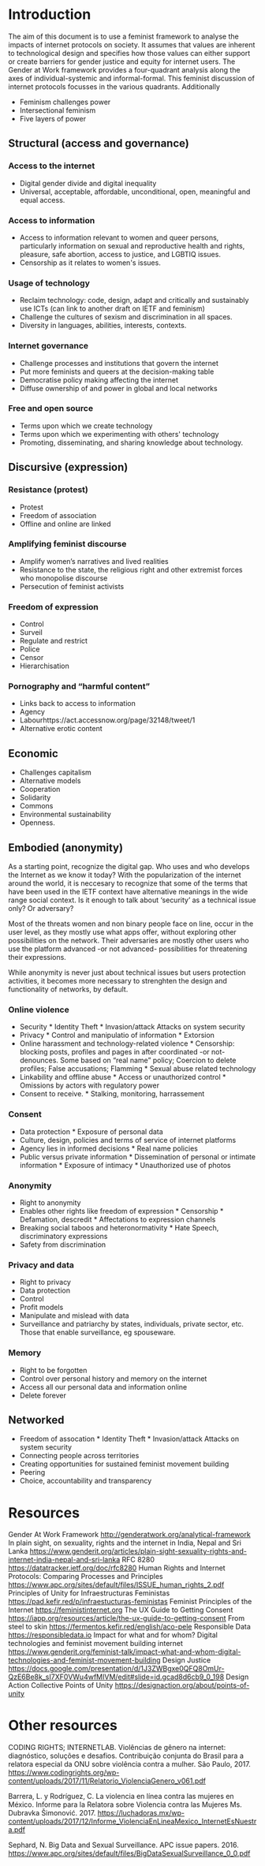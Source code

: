 # Introduction

The aim of this document is to use a feminist framework to analyse the impacts of internet protocols on society. It assumes that values are inherent to technological design and specifies how those values can either support or create barriers for gender justice and equity for internet users. The Gender at Work framework provides a four-quadrant analysis along the axes of individual-systemic and informal-formal. This feminist discussion of internet protocols focusses in the various quadrants. Additionally 
 * Feminism challenges power
 * Intersectional feminism
 * Five layers of power

## Structural (access and governance)

### Access to the internet

 * Digital gender divide and digital inequality
 * Universal, acceptable, affordable, unconditional, open, meaningful and equal access.

### Access to information

 * Access to information relevant to women and queer persons, particularly information on sexual and reproductive health and rights, pleasure, safe abortion, access to justice, and LGBTIQ issues.
 * Censorship as it relates to women's issues.

### Usage of technology

 * Reclaim technology: code, design, adapt and critically and sustainably use ICTs (can link to another draft on IETF and feminism)
 * Challenge the cultures of sexism and discrimination in all spaces.
 * Diversity in languages, abilities, interests, contexts.

### Internet governance

 * Challenge processes and institutions that govern the internet
 * Put more feminists and queers at the decision-making table
 * Democratise policy making affecting the internet
 * Diffuse ownership of and power in global and local networks

### Free and open source

 * Terms upon which we create technology
 * Terms upon which we experimenting with others' technology
 * Promoting, disseminating, and sharing knowledge about technology.

## Discursive (expression)

### Resistance (protest)

 * Protest
 * Freedom of association
 * Offline and online are linked

### Amplifying feminist discourse

 * Amplify women’s narratives and lived realities
 * Resistance to the state, the religious right and other extremist forces who monopolise discourse
 * Persecution of feminist activists

### Freedom of expression

 * Control
 * Surveil
 * Regulate and restrict
 * Police
 * Censor
 * Hierarchisation

### Pornography and “harmful content”

 * Links back to access to information
 * Agency
 * Labourhttps://act.accessnow.org/page/32148/tweet/1
 * Alternative erotic content

## Economic

 * Challenges capitalism
 * Alternative models
 * Cooperation
 * Solidarity
 * Commons
 * Environmental sustainability
 * Openness.

## Embodied (anonymity)

As a starting point, recognize the digital gap. Who uses and who develops the Internet as we know it today? With the popularization of the internet around the world, it is neccesary to recognize that some of the terms that have been used in the IETF context have alternative meanings in the wide range social context. Is it enough to talk about ‘security’ as a technical issue only? Or adversary?

Most of the threats women and non binary people face on line, occur in the user level, as they mostly use what apps offer, without exploring other possibilities on the network. Their adversaries are mostly other users who use the platform advanced -or not advanced- possibilities for threatening their expressions.

While anonymity is never just about technical issues but users protection activities, it becomes more necessary to strenghten the design and functionality of networks, by default. 

### Online violence

 * Security
        * Identity Theft
        * Invasion/attack Attacks on system security
 * Privacy
        * Control and manipulatio of information
        * Extorsion
 * Online harassment and technology-related violence
        * Censorship: blocking posts, profiles and pages in after coordinated -or not- denounces. Some based on “real name” policy; Coercion to delete profiles; False accusations; Flamming
        * Sexual abuse related technology
 * Linkability and offline abuse
        * Access or unauthorized control
        * Omissions by actors with regulatory power
 * Consent to receive.
        * Stalking, monitoring, harrassement
### Consent

 * Data protection
        * Exposure of personal data
 * Culture, design, policies and terms of service of internet platforms
 * Agency lies in informed decisions
        * Real name policies
 * Public versus private information
        * Dissemination of personal or intimate information
        * Exposure of intimacy
        * Unauthorized use of photos

### Anonymity

 * Right to anonymity
 * Enables other rights like freedom of expression
        * Censorship
        * Defamation, descredit
        * Affectations to expression channels
 * Breaking social taboos and heteronormativity
        * Hate Speech,  discriminatory expressions
 * Safety from discrimination

### Privacy and data

 * Right to privacy
 * Data protection
 * Control
 * Profit models
 * Manipulate and mislead with data
 * Surveillance and patriarchy by states, individuals, private sector, etc. Those that enable surveillance, eg spouseware.

### Memory

 * Right to be forgotten
 * Control over personal history and memory on the internet
 * Access all our personal data and information online
 * Delete forever

## Networked

 * Freedom of assocation
        * Identity Theft
        * Invasion/attack Attacks on system security
 * Connecting people across territories
 * Creating opportunities for sustained feminist movement building
 * Peering
 * Choice, accountability and transparency

# Resources

Gender At Work Framework http://genderatwork.org/analytical-framework
In plain sight, on sexuality, rights and the internet in India, Nepal and Sri Lanka https://www.genderit.org/articles/plain-sight-sexuality-rights-and-internet-india-nepal-and-sri-lanka
RFC 8280 https://datatracker.ietf.org/doc/rfc8280
Human Rights and Internet Protocols: Comparing Processes and Principles https://www.apc.org/sites/default/files/ISSUE_human_rights_2.pdf
Principles of Unity for Infraestructuras Feministas https://pad.kefir.red/p/infraestucturas-feministas
Feminist Principles of the Internet https://feministinternet.org
The UX Guide to Getting Consent https://iapp.org/resources/article/the-ux-guide-to-getting-consent
From steel to skin https://fermentos.kefir.red/english/aco-pele
Responsible Data https://responsibledata.io
Impact for what and for whom? Digital technologies and feminist movement building internet https://www.genderit.org/feminist-talk/impact-what-and-whom-digital-technologies-and-feminist-movement-building
Design Justice https://docs.google.com/presentation/d/1J3ZWBgxe0QFQ8OmUr-QzE6Be8k_sI7XF0VWu4wfMIVM/edit#slide=id.gcad8d6cb9_0_198
Design Action Collective Points of Unity https://designaction.org/about/points-of-unity

# Other resources

CODING RIGHTS; INTERNETLAB. Violências de gênero na internet:
diagnóstico, soluções e desafios. Contribuição conjunta do Brasil para a
relatora especial da ONU sobre violência contra a mulher. São Paulo, 2017. https://www.codingrights.org/wp-content/uploads/2017/11/Relatorio_ViolenciaGenero_v061.pdf

Barrera, L. y Rodríguez, C. La violencia en línea contra las mujeres en México. Informe para la Relatora sobre Violencia contra las Mujeres Ms. Dubravka Šimonović. 2017. https://luchadoras.mx/wp-content/uploads/2017/12/Informe_ViolenciaEnLineaMexico_InternetEsNuestra.pdf

Sephard, N. Big  Data and Sexual Surveillance. APC issue papers. 2016. https://www.apc.org/sites/default/files/BigDataSexualSurveillance_0_0.pdf



